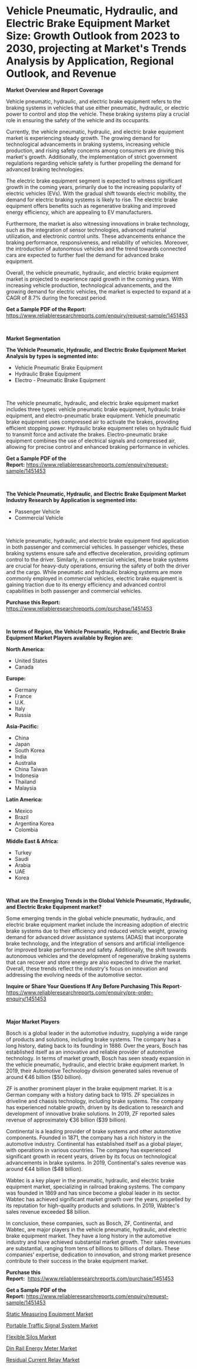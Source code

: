 <p><h1>Vehicle Pneumatic, Hydraulic, and Electric Brake Equipment Market Size: Growth Outlook from 2023 to 2030, projecting at Market's Trends Analysis by Application, Regional Outlook, and Revenue</h1></p><p><strong>Market Overview and Report Coverage</strong></p>
<p><p>Vehicle pneumatic, hydraulic, and electric brake equipment refers to the braking systems in vehicles that use either pneumatic, hydraulic, or electric power to control and stop the vehicle. These braking systems play a crucial role in ensuring the safety of the vehicle and its occupants.</p><p>Currently, the vehicle pneumatic, hydraulic, and electric brake equipment market is experiencing steady growth. The growing demand for technological advancements in braking systems, increasing vehicle production, and rising safety concerns among consumers are driving this market's growth. Additionally, the implementation of strict government regulations regarding vehicle safety is further propelling the demand for advanced braking technologies.</p><p>The electric brake equipment segment is expected to witness significant growth in the coming years, primarily due to the increasing popularity of electric vehicles (EVs). With the gradual shift towards electric mobility, the demand for electric braking systems is likely to rise. The electric brake equipment offers benefits such as regenerative braking and improved energy efficiency, which are appealing to EV manufacturers.</p><p>Furthermore, the market is also witnessing innovations in brake technology, such as the integration of sensor technologies, advanced material utilization, and electronic control units. These advancements enhance the braking performance, responsiveness, and reliability of vehicles. Moreover, the introduction of autonomous vehicles and the trend towards connected cars are expected to further fuel the demand for advanced brake equipment.</p><p>Overall, the vehicle pneumatic, hydraulic, and electric brake equipment market is projected to experience rapid growth in the coming years. With increasing vehicle production, technological advancements, and the growing demand for electric vehicles, the market is expected to expand at a CAGR of 8.7% during the forecast period.</p></p>
<p><strong>Get a Sample PDF of the Report:</strong> <a href="https://www.reliableresearchreports.com/enquiry/request-sample/1451453">https://www.reliableresearchreports.com/enquiry/request-sample/1451453</a></p>
<p>&nbsp;</p>
<p><strong>Market Segmentation</strong></p>
<p><strong>The Vehicle Pneumatic, Hydraulic, and Electric Brake Equipment Market Analysis by types is segmented into:</strong></p>
<p><ul><li>Vehicle Pneumatic Brake Equipment</li><li>Hydraulic Brake Equipment</li><li>Electro - Pneumatic Brake Equipment</li></ul></p>
<p>&nbsp;</p>
<p><p>The vehicle pneumatic, hydraulic, and electric brake equipment market includes three types: vehicle pneumatic brake equipment, hydraulic brake equipment, and electro-pneumatic brake equipment. Vehicle pneumatic brake equipment uses compressed air to activate the brakes, providing efficient stopping power. Hydraulic brake equipment relies on hydraulic fluid to transmit force and activate the brakes. Electro-pneumatic brake equipment combines the use of electrical signals and compressed air, allowing for precise control and enhanced braking performance in vehicles.</p></p>
<p><strong>Get a Sample PDF of the Report:</strong>&nbsp;<a href="https://www.reliableresearchreports.com/enquiry/request-sample/1451453">https://www.reliableresearchreports.com/enquiry/request-sample/1451453</a></p>
<p>&nbsp;</p>
<p><strong>The Vehicle Pneumatic, Hydraulic, and Electric Brake Equipment Market Industry Research by Application is segmented into:</strong></p>
<p><ul><li>Passenger Vehicle</li><li>Commercial Vehicle</li></ul></p>
<p>&nbsp;</p>
<p><p>Vehicle pneumatic, hydraulic, and electric brake equipment find application in both passenger and commercial vehicles. In passenger vehicles, these braking systems ensure safe and effective deceleration, providing optimum control to the driver. Similarly, in commercial vehicles, these brake systems are crucial for heavy-duty operations, ensuring the safety of both the driver and the cargo. While pneumatic and hydraulic braking systems are more commonly employed in commercial vehicles, electric brake equipment is gaining traction due to its energy efficiency and advanced control capabilities in both passenger and commercial vehicles.</p></p>
<p><strong>Purchase this Report:</strong>&nbsp; <a href="https://www.reliableresearchreports.com/purchase/1451453">https://www.reliableresearchreports.com/purchase/1451453</a></p>
<p>&nbsp;</p>
<p><strong>In terms of Region, the Vehicle Pneumatic, Hydraulic, and Electric Brake Equipment Market Players available by Region are:</strong></p>
<p>
    <p> <strong> North America: </strong>
        <ul>
            <li>United States</li>
            <li>Canada</li>
        </ul>
        </p> 
    <p> <strong> Europe: </strong>
        <ul>
            <li>Germany</li>
            <li>France</li>
            <li>U.K.</li>
            <li>Italy</li>
            <li>Russia</li>
        </ul>
        </p> 
    <p> <strong> Asia-Pacific: </strong>
        <ul>
            <li>China</li>
            <li>Japan</li>
            <li>South Korea</li>
            <li>India</li>
            <li>Australia</li>
            <li>China Taiwan</li>
            <li>Indonesia</li>
            <li>Thailand</li>
            <li>Malaysia</li>
        </ul>
        </p> 
    <p> <strong> Latin America: </strong>
        <ul>
            <li>Mexico</li>
            <li>Brazil</li>
            <li>Argentina Korea</li>
            <li>Colombia</li>
        </ul>
        </p> 
    <p> <strong> Middle East & Africa: </strong>
        <ul>
            <li>Turkey</li>
            <li>Saudi</li>
            <li>Arabia</li>
            <li>UAE</li>
            <li>Korea</li>
        </ul>
    </p>
    </p>
<p>&nbsp;</p>
<p><strong>What are the Emerging Trends in the Global Vehicle Pneumatic, Hydraulic, and Electric Brake Equipment market?</strong></p>
<p><p>Some emerging trends in the global vehicle pneumatic, hydraulic, and electric brake equipment market include the increasing adoption of electric brake systems due to their efficiency and reduced vehicle weight, growing demand for advanced driver assistance systems (ADAS) that incorporate brake technology, and the integration of sensors and artificial intelligence for improved brake performance and safety. Additionally, the shift towards autonomous vehicles and the development of regenerative braking systems that can recover and store energy are also expected to drive the market. Overall, these trends reflect the industry's focus on innovation and addressing the evolving needs of the automotive sector.</p></p>
<p><strong>Inquire or Share Your Questions If Any Before Purchasing This Report</strong>- <a href="https://www.reliableresearchreports.com/enquiry/pre-order-enquiry/1451453">https://www.reliableresearchreports.com/enquiry/pre-order-enquiry/1451453</a></p>
<p>&nbsp;</p>
<p><strong>Major Market Players</strong></p>
<p><p>Bosch is a global leader in the automotive industry, supplying a wide range of products and solutions, including brake systems. The company has a long history, dating back to its founding in 1886. Over the years, Bosch has established itself as an innovative and reliable provider of automotive technology. In terms of market growth, Bosch has seen steady expansion in the vehicle pneumatic, hydraulic, and electric brake equipment market. In 2019, their Automotive Technology division generated sales revenue of around €46 billion ($50 billion).</p><p>ZF is another prominent player in the brake equipment market. It is a German company with a history dating back to 1915. ZF specializes in driveline and chassis technology, including brake systems. The company has experienced notable growth, driven by its dedication to research and development of innovative brake solutions. In 2019, ZF reported sales revenue of approximately €36 billion ($39 billion).</p><p>Continental is a leading provider of brake systems and other automotive components. Founded in 1871, the company has a rich history in the automotive industry. Continental has established itself as a global player, with operations in various countries. The company has experienced significant growth in recent years, driven by its focus on technological advancements in brake systems. In 2019, Continental's sales revenue was around €44 billion ($48 billion).</p><p>Wabtec is a key player in the pneumatic, hydraulic, and electric brake equipment market, specializing in railroad braking systems. The company was founded in 1869 and has since become a global leader in its sector. Wabtec has achieved significant market growth over the years, propelled by its reputation for high-quality products and solutions. In 2019, Wabtec's sales revenue exceeded $8 billion.</p><p>In conclusion, these companies, such as Bosch, ZF, Continental, and Wabtec, are major players in the vehicle pneumatic, hydraulic, and electric brake equipment market. They have a long history in the automotive industry and have achieved substantial market growth. Their sales revenues are substantial, ranging from tens of billions to billions of dollars. These companies' expertise, dedication to innovation, and strong market presence contribute to their success in the brake equipment market.</p></p>
<p><strong>Purchase this Report:</strong>&nbsp;&nbsp;<a href="https://www.reliableresearchreports.com/purchase/1451453">https://www.reliableresearchreports.com/purchase/1451453</a></p>
<p></p>
<p><strong>Get a Sample PDF of the Report:</strong>&nbsp;<a href="https://www.reliableresearchreports.com/enquiry/request-sample/1451453">https://www.reliableresearchreports.com/enquiry/request-sample/1451453</a></p>
<p><p><a href="https://medium.com/@bank.build.unity/static-measuring-equipment-market-the-key-to-successful-business-strategy-forecast-till-2030-a49172891436">Static Measuring Equipment Market</a></p><p><a href="https://www.linkedin.com/pulse/portable-traffic-signal-system-market-share-amp-new-fmi3e/">Portable Traffic Signal System Market</a></p><p><a href="https://medium.com/@flee.calm.mark/flexible-silos-market-trends-and-market-analysis-forecasted-for-period-2023-2030-2267b82a63c3">Flexible Silos Market</a></p><p><a href="https://www.linkedin.com/pulse/decoding-din-rail-energy-meter-market-deep-dive-latest-d543e/">Din Rail Energy Meter Market</a></p><p><a href="https://www.linkedin.com/pulse/residual-current-relay-market-insights-players-forecast-till-a2i3e/">Residual Current Relay Market</a></p></p>